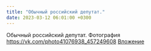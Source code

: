 ```yaml
---
title: "Обычный российский депутат."
date: 2023-03-12 06:01:00 +0300
---
```


Обычный российский депутат.
Фотография
<a class="vk-attach" href="https://vk.com/photo41076938_457249608">https://vk.com/photo41076938_457249608</a>
<a class="vk-attach" href="https://vk.com/photo41076938_457249608">Вложение</a>
